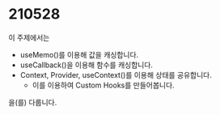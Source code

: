 # 210528

이 주제에서는

- useMemo()를 이용해 값을 캐싱합니다.
- useCallback()을 이용해 함수를 캐싱합니다.
- Context, Provider, useContext()를 이용해 상태를 공유합니다.
  - 이를 이용하여 Custom Hooks를 만들어봅니다.

을(를) 다룹니다.
